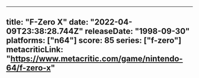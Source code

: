 
---
title: "F-Zero X"
date: "2022-04-09T23:38:28.744Z"
releaseDate: "1998-09-30"
platforms: ["n64"]
score: 85
series: ["f-zero"]
metacriticLink: "https://www.metacritic.com/game/nintendo-64/f-zero-x"
---
